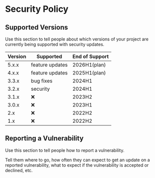 # Security Policy

## Supported Versions

Use this section to tell people about which versions of your project are
currently being supported with security updates.

| Version | Supported          | End of Support     |
| ------- | ------------------ | ------------------ |
| 5.x.x   | feature updates    | 2026H1(plan)       |
| 4.x.x   | feature updates    | 2025H1(plan)       |
| 3.3.x   | bug fixes          | 2024H1             |
| 3.2.x   | security           | 2024H1             |
| 3.1.x   | :x:                | 2023H2             |
| 3.0.x   | :x:                | 2023H1             |
| 2.x     | :x:                | 2022H2             |
| 1.x     | :x:                | 2022H2             |

## Reporting a Vulnerability

Use this section to tell people how to report a vulnerability.

Tell them where to go, how often they can expect to get an update on a
reported vulnerability, what to expect if the vulnerability is accepted or
declined, etc.
